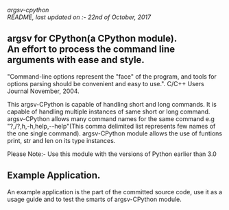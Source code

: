 *argsv-cpython*  
_README, last updated on :- 22nd of October, 2017_

argsv for CPython(a CPython module).  
An effort to process the command line arguments with ease and style.  
---

"Command-line options represent the \"face\" of the program, and tools for options parsing should be convenient and easy to use.". C/C++ Users Journal November, 2004.

This argsv-CPython is capable of handling short and long commands. It is capable of handling multiple instances of same short or long command. argsv-CPython allows many command names for the same command e.g "?,/?,h,-h,help,--help"(This comma delimited list represents few names of the one single command). argsv-CPython module allows the use of funtions print, str and len on its type instances. 

Please Note:- Use this module with the versions of Python earlier than 3.0

Example Application.
-----------------------
An example application is the part of the committed source code, use it as a usage guide and to test the smarts of argsv-CPython module.


